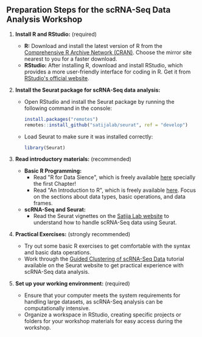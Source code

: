 ## Preparation Steps for the scRNA-Seq Data Analysis Workshop

1. **Install R and RStudio:** (required)
   - **R:** Download and install the latest version of R from the [Comprehensive R Archive Network (CRAN)](https://cran.r-project.org/mirrors.html). Choose the mirror site nearest to you for a faster download.
   - **RStudio:** After installing R, download and install RStudio, which provides a more user-friendly interface for coding in R. Get it from [RStudio's official website](https://www.rstudio.com/products/rstudio/download/#download).

2. **Install the Seurat package for scRNA-Seq data analysis:**
   - Open RStudio and install the Seurat package by running the following command in the console:
     ```R
     install.packages("remotes")
     remotes::install_github("satijalab/seurat", ref = "develop")
     ```
   - Load Seurat to make sure it was installed correctly:
     ```R
     library(Seurat)
     ```

3. **Read introductory materials:** (recommended)
   - **Basic R Programming:**
     - Read "R for Data Sience", which is freely available [here](https://r4ds.had.co.nz/) specially the first Chapter!
     - Read "An Introduction to R", which is freely available [here](https://cran.r-project.org/doc/manuals/r-release/R-intro.html). Focus on the sections about data types, basic operations, and data frames.
   - **scRNA-Seq and Seurat:**
     - Read the Seurat vignettes on the [Satija Lab website](https://satijalab.org/seurat/articles/get_started.html) to understand how to handle scRNA-Seq data using Seurat.

4. **Practical Exercises:** (strongly recommended)
   - Try out some basic R exercises to get comfortable with the syntax and basic data operations.
   - Work through the [Guided Clustering of scRNA-Seq Data](https://satijalab.org/seurat/articles/pbmc3k_tutorial.html) tutorial available on the Seurat website to get practical experience with scRNA-Seq data analysis.

5. **Set up your working environment:** (required)
   - Ensure that your computer meets the system requirements for handling large datasets, as scRNA-Seq analysis can be computationally intensive.
   - Organize a workspace in RStudio, creating specific projects or folders for your workshop materials for easy access during the workshop.
